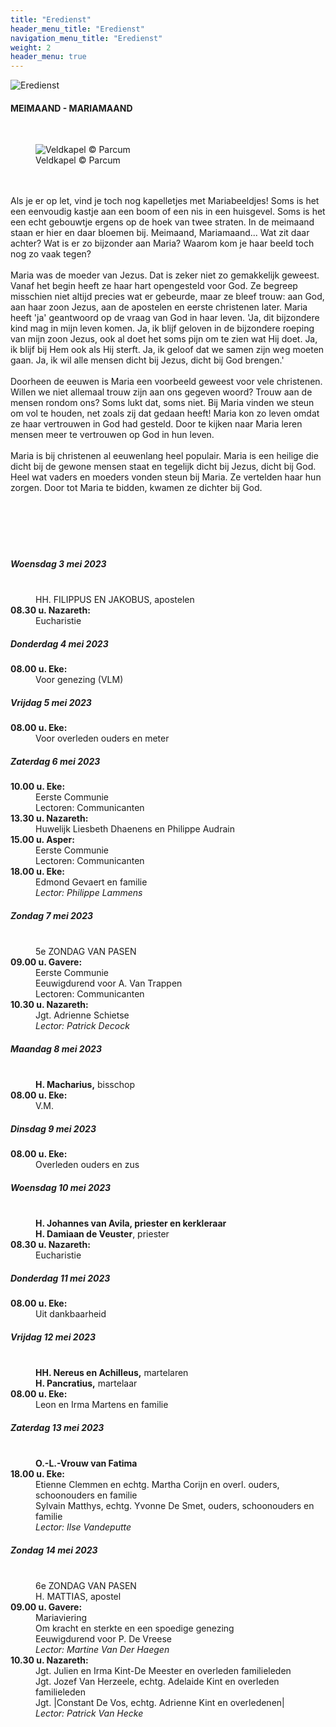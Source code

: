 ```yaml
---
title: "Eredienst"
header_menu_title: "Eredienst"
navigation_menu_title: "Eredienst"
weight: 2
header_menu: true
---
```


![Eredienst](images/liturgische-vieringen.jpg)




#### MEIMAAND - MARIAMAAND
<br>
<figure><img src="images/pb-veld.jpg" alt=" Veldkapel © Parcum" style="max-height: 500px; max-width: 500px;" /><figcaption> Veldkapel © Parcum</figcaption></figure><br>
<br>
Als je er op let, vind je toch nog kapelletjes met Mariabeeldjes! Soms is het een eenvoudig kastje aan een boom of een nis in een huisgevel. Soms is het een echt gebouwtje ergens op de hoek van twee straten. In de meimaand staan er hier en daar bloemen bij. Meimaand, Mariamaand... Wat zit daar achter? Wat is er zo bijzonder aan Maria? Waarom kom je haar beeld toch nog zo vaak tegen?<br>
<br>
Maria was de moeder van Jezus. Dat is zeker niet zo gemakkelijk geweest. Vanaf het begin heeft ze haar hart opengesteld voor God. Ze begreep misschien niet altijd precies wat er gebeurde, maar ze bleef trouw: aan God, aan haar zoon Jezus, aan de apostelen en eerste christenen later. Maria heeft 'ja' geantwoord op de vraag van God in haar leven. 'Ja, dit bijzondere kind mag in mijn leven komen. Ja, ik blijf geloven in de bijzondere roeping van mijn zoon Jezus, ook al doet het soms pijn om te zien wat Hij doet. Ja, ik blijf bij Hem ook als Hij sterft. Ja, ik geloof dat we samen zijn weg moeten gaan. Ja, ik wil alle mensen dicht bij Jezus, dicht bij God brengen.'<br>
<br>
Doorheen de eeuwen is Maria een voorbeeld geweest voor vele christenen. Willen we niet allemaal trouw zijn aan ons gegeven woord? Trouw aan de mensen rondom ons? Soms lukt dat, soms niet. Bij Maria vinden we steun om vol te houden, net zoals zij dat gedaan heeft! Maria kon zo leven omdat ze haar vertrouwen in God had gesteld. Door te kijken naar Maria leren mensen meer te vertrouwen op God in hun leven.<br>
<br>
Maria is bij christenen al eeuwenlang heel populair. Maria is een heilige die dicht bij de gewone mensen staat en tegelijk dicht bij Jezus, dicht bij God. Heel wat vaders en moeders vonden steun bij Maria. Ze vertelden haar hun zorgen. Door tot Maria te bidden, kwamen ze dichter bij God.<br>
<br>
<br>
<br>


<br>
<br>

##### Woensdag 3 mei 2023  
<dl><dt>&nbsp;</dt><dd>HH. FILIPPUS EN JAKOBUS, apostelen<br></dd><dt><b>08.30 u. Nazareth:</b></dt><dd>Eucharistie</dd>
</dl>

##### Donderdag 4 mei 2023  
<dl><dt><b>08.00 u. Eke:</b></dt><dd>Voor genezing (VLM)</dd>
</dl>

##### Vrijdag 5 mei 2023  
<dl><dt><b>08.00 u. Eke:</b></dt><dd>Voor overleden ouders en meter</dd>
</dl>

##### Zaterdag 6 mei 2023  
<dl><dt><b>10.00 u. Eke:</b></dt><dd>Eerste Communie<br>Lectoren: Communicanten</dd>
<dt><b>13.30 u. Nazareth:</b></dt><dd>Huwelijk Liesbeth Dhaenens en Philippe Audrain</dd>
<dt><b>15.00 u. Asper:</b></dt><dd>Eerste Communie<br>Lectoren: Communicanten</dd>
<dt><b>18.00 u. Eke:</b></dt><dd>Edmond Gevaert en familie<br><i>Lector: Philippe Lammens</i></dd>
</dl>

##### Zondag 7 mei 2023  
<dl><dt>&nbsp;</dt><dd>5e ZONDAG VAN PASEN<br></dd><dt><b>09.00 u. Gavere:</b></dt><dd>Eerste Communie<br>Eeuwigdurend voor A. Van Trappen<br>Lectoren: Communicanten</dd>
<dt><b>10.30 u. Nazareth:</b></dt><dd>Jgt. Adrienne Schietse<br><i>Lector: Patrick Decock</i></dd>
</dl>

##### Maandag 8 mei 2023  
<dl><dt>&nbsp;</dt><dd><b>H. Macharius,</b> bisschop<br></dd><dt><b>08.00 u. Eke:</b></dt><dd>V.M.</dd>
</dl>

##### Dinsdag 9 mei 2023  
<dl><dt><b>08.00 u. Eke:</b></dt><dd>Overleden ouders en zus</dd>
</dl>

##### Woensdag 10 mei 2023  
<dl><dt>&nbsp;</dt><dd><b>H. Johannes van Avila, priester en kerkleraar</b><br><b>H. Damiaan de Veuster</b>, priester<br></dd><dt><b>08.30 u. Nazareth:</b></dt><dd>Eucharistie</dd>
</dl>

##### Donderdag 11 mei 2023  
<dl><dt><b>08.00 u. Eke:</b></dt><dd>Uit dankbaarheid</dd>
</dl>

##### Vrijdag 12 mei 2023  
<dl><dt>&nbsp;</dt><dd><b>HH. Nereus en Achilleus,</b> martelaren<br><b>H. Pancratius,</b> martelaar<br></dd><dt><b>08.00 u. Eke:</b></dt><dd>Leon en Irma Martens en familie</dd>
</dl>

##### Zaterdag 13 mei 2023  
<dl><dt>&nbsp;</dt><dd><b>O.-L.-Vrouw van Fatima</b><br></dd><dt><b>18.00 u. Eke:</b></dt><dd>Etienne Clemmen en echtg. Martha Corijn en overl. ouders, schoonouders en familie<br>Sylvain Matthys, echtg. Yvonne De Smet, ouders, schoonouders en familie<br><i>Lector: Ilse Vandeputte</i></dd>
</dl>

##### Zondag 14 mei 2023  
<dl><dt>&nbsp;</dt><dd>6e ZONDAG VAN PASEN<br>H. MATTIAS, apostel<br></dd><dt><b>09.00 u. Gavere:</b></dt><dd>Mariaviering<br>Om kracht en sterkte en een spoedige genezing<br>Eeuwigdurend voor P. De Vreese<br><i>Lector: Martine Van Der Haegen</i></dd>
<dt><b>10.30 u. Nazareth:</b></dt><dd>Jgt. Julien en Irma Kint-De Meester en overleden familieleden<br>Jgt. Jozef Van Herzeele, echtg. Adelaide Kint en overleden familieleden<br>Jgt. |Constant De Vos, echtg. Adrienne Kint en overledenen|<br><i>Lector: Patrick Van Hecke</i></dd>
</dl>
<br>
<br>
<br>


